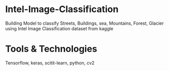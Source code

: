 # Intel-Image-Classification
Building Model to classify Streets, Buildings, sea, Mountains, Forest, Glacier using  Intel Image Classification dataset from kaggle

# Tools & Technologies
Tensorflow, keras, scitit-learn, python, cv2
